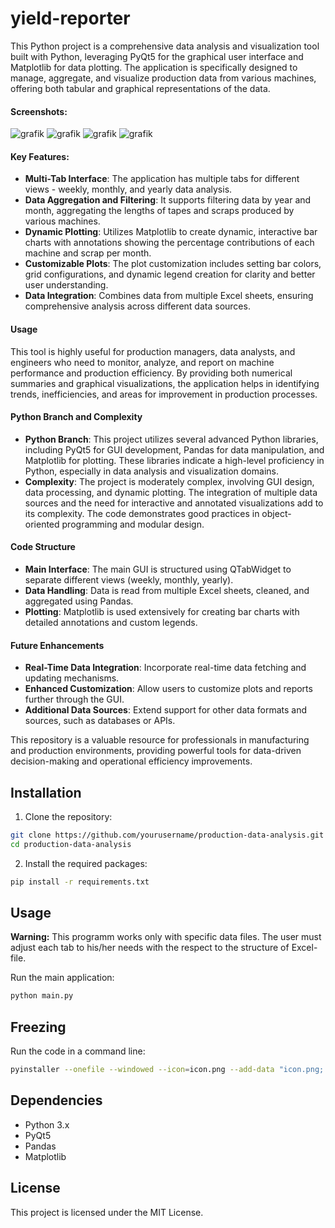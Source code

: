 # yield-reporter
This Python project is a comprehensive data analysis and visualization tool built with Python, leveraging PyQt5 for the graphical user interface and Matplotlib for data plotting. The application is specifically designed to manage, aggregate, and visualize production data from various machines, offering both tabular and graphical representations of the data.

#### Screenshots:

![grafik](https://github.com/PrGermux/yield-reporter/assets/11144116/b6838456-1816-4aea-9b50-998d61e0a308)
![grafik](https://github.com/PrGermux/yield-reporter/assets/11144116/36549759-e067-466d-b70f-af1cbd0a6e8d)
![grafik](https://github.com/PrGermux/yield-reporter/assets/11144116/443f6f06-3eb2-49fa-96e1-e64d9bd7d900)
![grafik](https://github.com/PrGermux/yield-reporter/assets/11144116/1c744c6c-63bc-4caa-b37d-cbb069bf1517)



#### Key Features:
- **Multi-Tab Interface**: The application has multiple tabs for different views - weekly, monthly, and yearly data analysis.
- **Data Aggregation and Filtering**: It supports filtering data by year and month, aggregating the lengths of tapes and scraps produced by various machines.
- **Dynamic Plotting**: Utilizes Matplotlib to create dynamic, interactive bar charts with annotations showing the percentage contributions of each machine and scrap per month.
- **Customizable Plots**: The plot customization includes setting bar colors, grid configurations, and dynamic legend creation for clarity and better user understanding.
- **Data Integration**: Combines data from multiple Excel sheets, ensuring comprehensive analysis across different data sources.

#### Usage
This tool is highly useful for production managers, data analysts, and engineers who need to monitor, analyze, and report on machine performance and production efficiency. By providing both numerical summaries and graphical visualizations, the application helps in identifying trends, inefficiencies, and areas for improvement in production processes.

#### Python Branch and Complexity
- **Python Branch**: This project utilizes several advanced Python libraries, including PyQt5 for GUI development, Pandas for data manipulation, and Matplotlib for plotting. These libraries indicate a high-level proficiency in Python, especially in data analysis and visualization domains.
- **Complexity**: The project is moderately complex, involving GUI design, data processing, and dynamic plotting. The integration of multiple data sources and the need for interactive and annotated visualizations add to its complexity. The code demonstrates good practices in object-oriented programming and modular design.

#### Code Structure
- **Main Interface**: The main GUI is structured using QTabWidget to separate different views (weekly, monthly, yearly).
- **Data Handling**: Data is read from multiple Excel sheets, cleaned, and aggregated using Pandas.
- **Plotting**: Matplotlib is used extensively for creating bar charts with detailed annotations and custom legends.

#### Future Enhancements
- **Real-Time Data Integration**: Incorporate real-time data fetching and updating mechanisms.
- **Enhanced Customization**: Allow users to customize plots and reports further through the GUI.
- **Additional Data Sources**: Extend support for other data formats and sources, such as databases or APIs.

This repository is a valuable resource for professionals in manufacturing and production environments, providing powerful tools for data-driven decision-making and operational efficiency improvements.

## Installation
1. Clone the repository:
```sh
git clone https://github.com/yourusername/production-data-analysis.git
cd production-data-analysis
```
2. Install the required packages:
```sh
pip install -r requirements.txt
```

## Usage
**Warning:** This programm works only with specific data files. The user must adjust each tab to his/her needs with the respect to the structure of Excel-file.

Run the main application:
```sh
python main.py
```
## Freezing
Run the code in a command line:
```sh
pyinstaller --onefile --windowed --icon=icon.png --add-data "icon.png;." --hidden-import=scipy.special._cdflib --name "Yield Reporter" main.py
```

## Dependencies
- Python 3.x
- PyQt5
- Pandas
- Matplotlib

## License
This project is licensed under the MIT License.
